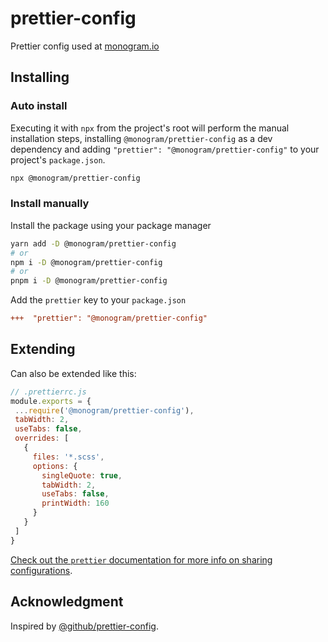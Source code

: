 # prettier-config
Prettier config used at [monogram.io](https://monogram.io)

## Installing

### Auto install

Executing it with `npx` from the project's root will perform the manual installation steps, installing `@monogram/prettier-config` as a dev dependency and adding `"prettier": "@monogram/prettier-config"` to your project's `package.json`.
```sh
npx @monogram/prettier-config
```

### Install manually

Install the package using your package manager

```sh
yarn add -D @monogram/prettier-config
# or
npm i -D @monogram/prettier-config
# or 
pnpm i -D @monogram/prettier-config
```


Add the `prettier` key to your `package.json`

```diff
+++  "prettier": "@monogram/prettier-config"
 ```

## Extending

 Can also be extended like this:
 
 ```js
 // .prettierrc.js
 module.exports = {
  ...require('@monogram/prettier-config'),
  tabWidth: 2,
  useTabs: false,
  overrides: [
    {
      files: '*.scss',
      options: {
        singleQuote: true,
        tabWidth: 2,
        useTabs: false,
        printWidth: 160
      }
    }
  ]
}
 ```

 [Check out the `prettier` documentation for more info on sharing configurations](https://prettier.io/docs/en/configuration.html#sharing-configurations).


## Acknowledgment
 Inspired by [@github/prettier-config](https://www.npmjs.com/package/@github/prettier-config).
